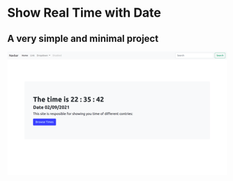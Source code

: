 # Show Real Time with Date
## A very simple and minimal project
![Optional Text](readme/Screenshot.png)
